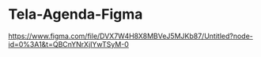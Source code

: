 # Tela-Agenda-Figma

https://www.figma.com/file/DVX7W4H8X8MBVeJ5MJKb87/Untitled?node-id=0%3A1&t=QBCnYNrXjIYwTSyM-0
